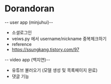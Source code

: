 # Dorandoran

-- user app (minjuhui)--
* 소셜로그인
* veiws.py 에서 username/nickname 중복체크하기 
* reference
* https://ssungkang.tistory.com/97 

-- video app (백지연)--
* 유튜브 불러오기 (모델 생성 및 목록페이지 완료)
* 댓글 기능

